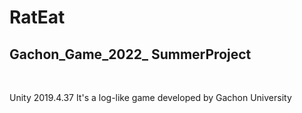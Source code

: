 # RatEat
<h2>Gachon_Game_2022_ SummerProject</h2><br>
<p>
  Unity 2019.4.37
  It's a log-like game developed by Gachon University
</p>

